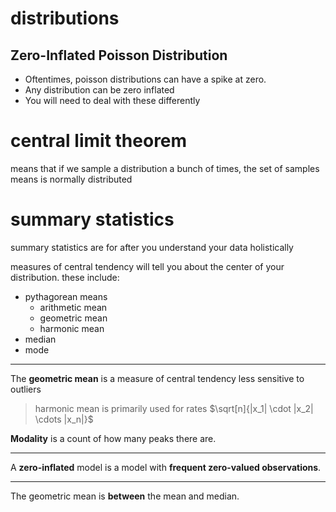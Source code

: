 # distributions

## Zero-Inflated Poisson Distribution

- Oftentimes, poisson distributions can have a spike at zero.
- Any distribution can be zero inflated
- You will need to deal with these differently

# central limit theorem 

means that if we sample a distribution a bunch of times, the set of samples means is normally distributed

# summary statistics

summary statistics are for after you understand your data holistically

measures of central tendency will tell you about the center of your distribution. these include: 

- pythagorean means 
	- arithmetic mean
	- geometric mean
	- harmonic mean
- median
- mode

***

The **geometric mean** is a measure of central tendency less sensitive to outliers
> harmonic mean is primarily used for rates
> $\sqrt[n]{|x_1| \cdot |x_2| \cdots |x_n|}$

**Modality** is a count of how many peaks there are.

***

A **zero-inflated** model is a model with **frequent zero-valued observations**.

***

The geometric mean is **between** the mean and median.
